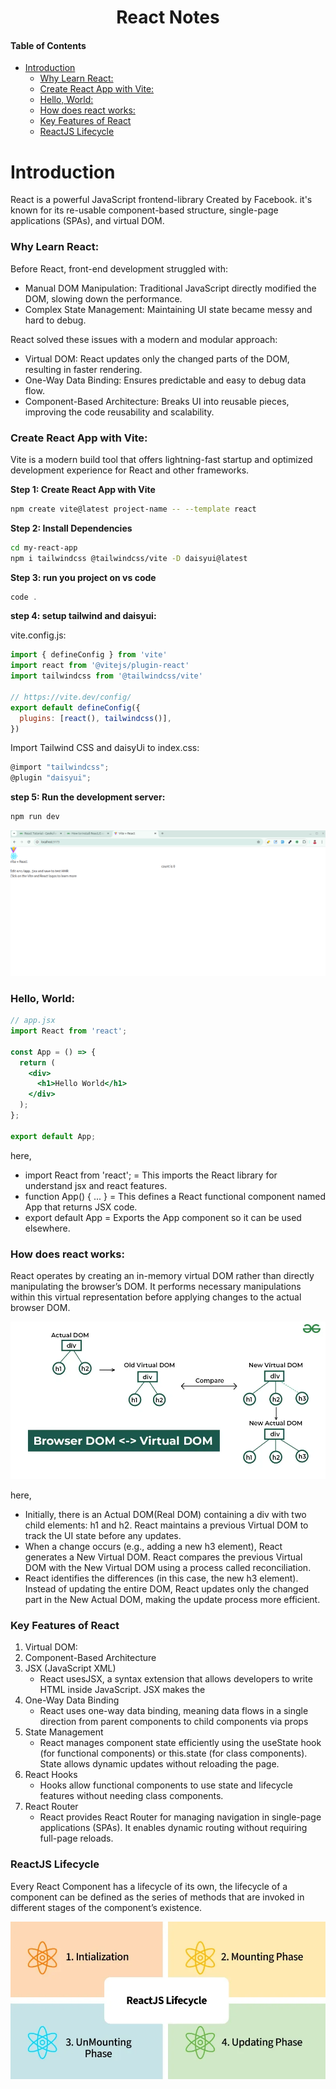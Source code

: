 <h1 align="center">React Notes</h1>

<h4>Table of Contents</h4>

- [Introduction](#introduction)
    - [Why Learn React:](#why-learn-react)
    - [Create React App with Vite:](#create-react-app-with-vite)
    - [Hello, World:](#hello-world)
    - [How does react works:](#how-does-react-works)
    - [Key Features of React](#key-features-of-react)
    - [ReactJS Lifecycle](#reactjs-lifecycle)


# Introduction
React is a powerful JavaScript frontend-library Created by Facebook. it's known for its re-usable component-based structure, single-page applications (SPAs), and virtual DOM.


### Why Learn React: 
Before React, front-end development struggled with:

- Manual DOM Manipulation: Traditional JavaScript directly modified the DOM, slowing down the performance.
- Complex State Management: Maintaining UI state became messy and hard to debug. 

React solved these issues with a modern and modular approach:

- Virtual DOM: React updates only the changed parts of the DOM, resulting in faster rendering.
- One-Way Data Binding: Ensures predictable and easy to debug data flow.
- Component-Based Architecture: Breaks UI into reusable pieces, improving the code reusability and scalability.

### Create React App with Vite:

Vite is a modern build tool that offers lightning-fast startup and optimized development experience for React and other frameworks.

**Step 1: Create React App with Vite** 
```bash
npm create vite@latest project-name -- --template react
```

**Step 2:  Install Dependencies**

```bash
cd my-react-app
npm i tailwindcss @tailwindcss/vite -D daisyui@latest
```

**Step 3: run you project on vs code**

```js
code .
```

**step 4: setup tailwind and daisyui:**

vite.config.js:

```js
import { defineConfig } from 'vite'
import react from '@vitejs/plugin-react'
import tailwindcss from '@tailwindcss/vite'

// https://vite.dev/config/
export default defineConfig({
  plugins: [react(), tailwindcss()],
})
```

Import Tailwind CSS and daisyUi to index.css:

```js
@import "tailwindcss";
@plugin "daisyui";
```

**step 5: Run the development server:**

```bash
npm run dev
```

![](./images/introduction/react-page.png)


### Hello, World:

```jsx
// app.jsx
import React from 'react';

const App = () => {
  return (
    <div>
      <h1>Hello World</h1>
    </div>
  );
};

export default App;
```
here, 
- import React from 'react'; = This imports the React library for understand jsx and react features.
- function App() { ... } = This defines a React functional component named App that returns JSX code.
- export default App = Exports the App component so it can be used elsewhere.

### How does react works: 
React operates by creating an in-memory virtual DOM rather than directly manipulating the browser’s DOM. It performs necessary manipulations within this virtual representation before applying changes to the actual browser DOM.

![](./images/introduction/Browser-DOM-Virtual-DOM.webp)

here, 
- Initially, there is an Actual DOM(Real DOM) containing a div with two child elements: h1 and h2. React maintains a previous Virtual DOM to track the UI state before any updates.
- When a change occurs (e.g., adding a new h3 element), React generates a New Virtual DOM. React compares the previous Virtual DOM with the New Virtual DOM using a process called reconciliation.
- React identifies the differences (in this case, the new h3 element). Instead of updating the entire DOM, React updates only the changed part in the New Actual DOM, making the update process more efficient.
  
### Key Features of React

1. Virtual DOM: 
2. Component-Based Architecture
3. JSX (JavaScript XML)
   - React usesJSX, a syntax extension that allows developers to write HTML inside JavaScript. JSX makes the
4. One-Way Data Binding
   - React uses one-way data binding, meaning data flows in a single direction from parent components to child components via props
5. State Management
   - React manages component state efficiently using the useState hook (for functional components) or this.state (for class components). State allows dynamic updates without reloading the page.
6. React Hooks
   - Hooks allow functional components to use state and lifecycle features without needing class components. 
7. React Router
   - React provides React Router for managing navigation in single-page applications (SPAs). It enables dynamic routing without requiring full-page reloads.

### ReactJS Lifecycle
Every React Component has a lifecycle of its own, the lifecycle of a component can be defined as the series of methods that are invoked in different stages of the component’s existence.

![](./images/introduction/reactjs_lifecycle.webp)

